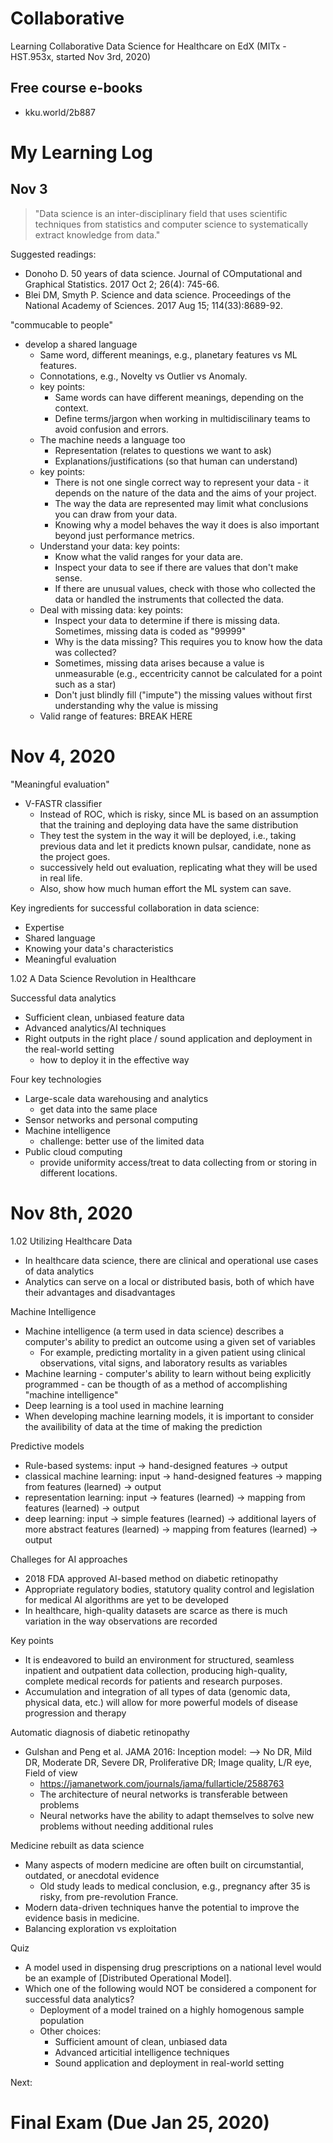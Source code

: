 # Collaborative

Learning Collaborative Data Science for Healthcare on EdX (MITx - HST.953x, started Nov 3rd, 2020)

## Free course e-books
* kku.world/2b887

# My Learning Log

## Nov 3

> "Data science is an inter-disciplinary field that uses scientific techniques from statistics and computer science to systematically extract knowledge from data."

Suggested readings:
  * Donoho D. 50 years of data science. Journal of COmputational and Graphical Statistics. 2017 Oct 2; 26(4): 745-66.
  * Blei DM, Smyth P. Science and data science. Proceedings of the National Academy of Sciences. 2017 Aug 15; 114(33):8689-92.
  
"commucable to people"
  * develop a shared language
    * Same word, different meanings, e.g., planetary features vs ML features.
    * Connotations, e.g., Novelty vs Outlier vs Anomaly.
    * key points: 
      * Same words can have different meanings, depending on the context.
      * Define terms/jargon when working in multidiscilinary teams to avoid confusion and errors.
    * The machine needs a language too
      * Representation (relates to questions we want to ask)
      * Explanations/justifications (so that human can understand)
    * key points: 
      * There is not one single correct way to represent your data - it depends on the nature of the data and the aims of your project.
      * The way the data are represented may limit what conclusions you can draw from your data.
      * Knowing why a model behaves the way it does is also important beyond just performance metrics.
    * Understand your data: key points: 
      * Know what the valid ranges for your data are.
      * Inspect your data to see if there are values that don't make sense.
      * If there are unusual values, check with those who collected the data or handled the instruments that collected the data.
    * Deal with missing data: key points: 
      * Inspect your data to determine if there is missing data. Sometimes, missing data is coded as "99999"
      * Why is the data missing? This requires you to know how the data was collected?
      * Sometimes, missing data arises because a value is unmeasurable (e.g., eccentricity cannot be calculated for a point such as a star)
      * Don't just blindly fill ("impute") the missing values without first understanding why the value is missing
    * Valid range of features: BREAK HERE      
   
# Nov 4, 2020

"Meaningful evaluation"
  * V-FASTR classifier
    * Instead of ROC, which is risky, since ML is based on an assumption that the training and deploying data have the same distribution
    * They test the system in the way it will be deployed, i.e., taking previous data and let it predicts known pulsar, candidate, none as the project goes.
    * successively held out evaluation, replicating what they will be used in real life.
    * Also, show how much human effort the ML system can save.

Key ingredients for successful collaboration in data science:
  * Expertise
  * Shared language
  * Knowing your data's characteristics
  * Meaningful evaluation

1.02 A Data Science Revolution in Healthcare

Successful data analytics
  * Sufficient clean, unbiased feature data
  * Advanced analytics/AI techniques
  * Right outputs in the right place / sound application and deployment in the real-world setting
    * how to deploy it in the effective way
    
Four key technologies
  * Large-scale data warehousing and analytics
    * get data into the same place
  * Sensor networks and personal computing
  * Machine intelligence
    * challenge: better use of the limited data
  * Public cloud computing
    * provide uniformity access/treat to data collecting from or storing in different locations.
 
# Nov 8th, 2020
1.02 Utilizing Healthcare Data
  * In healthcare data science, there are clinical and operational use cases of data analytics
  * Analytics can serve on a local or distributed basis, both of which have their advantages and disadvantages
  
Machine Intelligence
  * Machine intelligence (a term used in data science) describes a computer's ability to predict an outcome using a given set of variables
    * For example, predicting mortality in a given patient using clinical observations, vital signs, and laboratory results as variables
  * Machine learning - computer's ability to learn without being explicitly programmed - can be thougth of as a method of accomplishing "machine intelligence"
  * Deep learning is a tool used in machine learning
  * When developing machine learning models, it is important to consider the availibility of data at the time of making the prediction

Predictive models
  * Rule-based systems: input -> hand-designed features -> output
  * classical machine learning: input -> hand-designed features -> mapping from features (learned) -> output
  * representation learning: input -> features (learned) -> mapping from features (learned) -> output
  * deep learning: input -> simple features (learned) -> additional layers of more abstract features (learned) -> mapping from features (learned) -> output
  
Challeges for AI approaches
  * 2018 FDA approved AI-based method on diabetic retinopathy
  * Appropriate regulatory bodies, statutory quality control and legislation for medical AI algorithms are yet to be developed
  * In healthcare, high-quality datasets are scarce as there is much variation in the way observations are recorded

Key points
  * It is endeavored to build an environment for structured, seamless inpatient and outpatient data collection, producing high-quality, complete medical records for patients and research purposes.
  * Accumulation and integration of all types of data (genomic data, physical data, etc.) will allow for more powerful models of disease progression and therapy
  
Automatic diagnosis of diabetic retinopathy
  * Gulshan and Peng et al. JAMA 2016: Inception model: --> No DR, Mild DR, Moderate DR, Severe DR, Proliferative DR; Image quality, L/R eye, Field of view
    * https://jamanetwork.com/journals/jama/fullarticle/2588763
    * The architecture of neural networks is transferable between problems
    * Neural networks have the ability to adapt themselves to solve new problems without needing additional rules

Medicine rebuilt as data science
  * Many aspects of modern medicine are often built on circumstantial, outdated, or anecdotal evidence
    * Old study leads to medical conclusion, e.g., pregnancy after 35 is risky, from pre-revolution France.
  * Modern data-driven techniques hanve the potential to improve the evidence basis in medicine.
  * Balancing exploration vs exploitation
  
Quiz
  * A model used in dispensing drug prescriptions on a national level would be an example of [Distributed Operational Model].
  * Which one of the following would NOT be considered a component for successful data analytics?
    * Deployment of a model trained on a highly homogenous sample population
    * Other choices:
      * Sufficient amount of clean, unbiased data
      * Advanced articitial intelligence techniques
      * Sound application and deployment in real-world setting
    

Next: 




# Final Exam (Due Jan 25, 2020)
